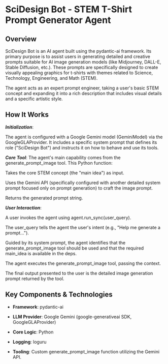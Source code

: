 # SciDesign Bot - STEM T-Shirt Prompt Generator Agent
## Overview
SciDesign Bot is an AI agent built using the pydantic-ai framework. Its primary purpose is to assist users in generating detailed and creative prompts suitable for AI image generation models (like Midjourney, DALL-E, Stable Diffusion, etc.). These prompts are specifically designed to create visually appealing graphics for t-shirts with themes related to Science, Technology, Engineering, and Math (STEM).

The agent acts as an expert prompt engineer, taking a user's basic STEM concept and expanding it into a rich description that includes visual details and a specific artistic style.

## How It Works
***Initialization***: 

The agent is configured with a Google Gemini model (GeminiModel) via the GoogleGLAProvider. It includes a specific system prompt that defines its role ("SciDesign Bot") and instructs it on how to behave and use its tools.

***Core Tool***: The agent's main capability comes from the generate_prompt_image tool. This Python function:

Takes the core STEM concept (the "main idea") as input.

Uses the Gemini API (specifically configured with another detailed system prompt focused only on prompt generation) to craft the image prompt.

Returns the generated prompt string.

***User Interaction***:

A user invokes the agent using agent.run_sync(user_query).

The user_query tells the agent the user's intent (e.g., "Help me generate a prompt...").

Guided by its system prompt, the agent identifies that the generate_prompt_image tool should be used and that the required main_idea is available in the deps.

The agent executes the generate_prompt_image tool, passing the context.

The final output presented to the user is the detailed image generation prompt returned by the tool.

## Key Components & Technologies
- **Framework**: pydantic-ai

- **LLM Provider**: Google Gemini (google-generativeai SDK, GoogleGLAProvider)

- **Core Logic**: Python

- **Logging**: loguru

- **Tooling**: Custom generate_prompt_image function utilizing the Gemini API.
